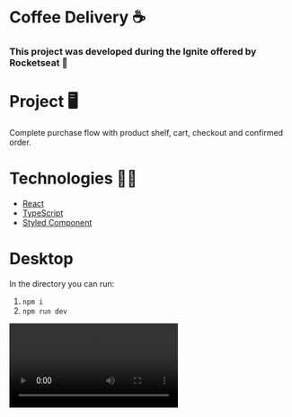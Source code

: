 # Coffee Delivery ☕️


### This project was developed during the Ignite offered by Rocketseat 🚀

# Project 🖥️


Complete purchase flow with product shelf, cart, checkout and confirmed order.

# Technologies 👩‍💻

- [React](https://pt-br.reactjs.org/)
- [TypeScript](https://www.typescriptlang.org/docs/)
- [Styled Component](https://styled-components.com/)

# Desktop

In the directory you can run:

1. `npm i`
2. `npm run dev`


![](/src/assets/apresentation-coffee.mov)
